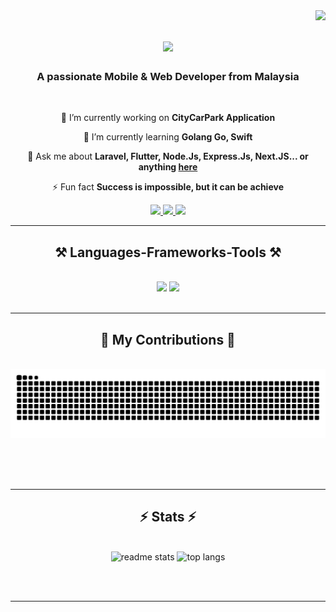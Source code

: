 <img align="right" src="https://visitor-badge.laobi.icu/badge?page_id=ApizMan.ApizMan" />

<h1 align="center">
    <img src="https://readme-typing-svg.herokuapp.com/?font=Righteous&size=35&center=true&vCenter=true&width=500&height=70&duration=5000&lines=Hi+There!+👋;+I'm+Muhammad+Nafiz+Mansor!;" />
</h1>

<h3 align="center">A passionate Mobile & Web Developer from Malaysia</h3>

<br/>

<div align="center">

 
 🔭 I’m currently working on **<a href="https://app.citycarpark.my/main/" style="text-decoration:none;color:inherit;">CityCarPark Application</a>**
 
 🌱 I’m currently learning **Golang Go, Swift**

💬 Ask me about **Laravel, Flutter, Node.Js, Express.Js, Next.JS... or anything [here](https://github.com/ApizMan/ApizMan/issues)**

⚡ Fun fact **Success is impossible, but it can be achieve**

 </div>
 
<div align="center"> 
  <a href="mailto:nafizmansor@gmail.com">
    <img src="https://img.shields.io/badge/Gmail-333333?style=for-the-badge&logo=gmail&logoColor=red" />
  </a>
  <a href="https://www.linkedin.com/in/muhammad-nafiz-mansor/" target="_blank">
    <img src="https://img.shields.io/badge/LinkedIn-0077B5?style=for-the-badge&logo=linkedin&logoColor=white" target="_blank" />
  </a>
  <a href="https://portfolio-nafiz-mansor.tech/" target="_blank">
     <img src="https://img.shields.io/badge/Portfolio-FF5722?style=for-the-badge&logo=todoist&logoColor=white" target="_blank" /> <!-- sqlite, safari, google-chrome are other good icon options -->
  </a>
</div>

 <hr/>
 
<h2 align="center">⚒️ Languages-Frameworks-Tools ⚒️</h2>
<br/>
<div align="center">
    <img src="https://skillicons.dev/icons?i=flutter,bootstrap,postman,html,css,vscode,github,figma,tailwind,git,prisma" />
    <img src="https://skillicons.dev/icons?i=nodejs,javascript,typescript,express,firebase,c,java,mysql,ruby,laravel" /><br>
</div>

<br/>
<hr/>

<div align="center">
  <h2>🐍 My Contributions 🐍</h2>
  <br>
  <img alt="snake eating my contributions" src="https://raw.githubusercontent.com/ApizMan/ApizMan/output/github-contribution-grid-snake.svg" />
  
  <br/><br/><br/>
</div>

<hr/>

<h2 align="center">⚡ Stats ⚡</h2>
<br>
<div align=center>
  <img width=350 src="https://github-readme-stats.vercel.app/api?username=apizman&count_private=true&show_icons=true&theme=react&rank_icon=github&border_radius=10" alt="readme stats" />
  <img width=325 src="https://github-readme-stats.vercel.app/api/top-langs/?username=apizman&hide=HTML&langs_count=8&layout=compact&theme=react&border_radius=10&size_weight=0.5&count_weight=0.5&exclude_repo=github-readme-stats" alt="top langs" />
</div>

<br/><br/>

<hr/>

<br/>

<!--<div align="center">
<a href='https://ko-fi.com/V7V4RAK9C' target='_blank'><img height='64' style='border:0px;height:64px;' src='https://storage.ko-fi.com/cdn/kofi1.png?v=3' border='0' alt='Buy Me a Coffee at ko-fi.com' /></a>
</div>

<br/>
